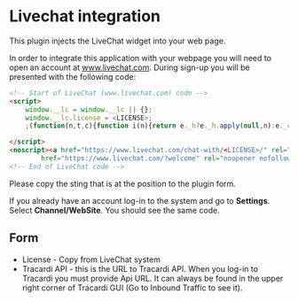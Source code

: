 # Livechat integration

This plugin injects the LiveChat widget into your web page.

In order to integrate this application with your webpage you will need to open an account at www.livechat.com. During
sign-up you will be presented with the following code:

```html
<!-- Start of LiveChat (www.livechat.com) code -->
<script>
    window.__lc = window.__lc || {};
    window.__lc.license = <LICENSE>;
    ;(function(n,t,c){function i(n){return e._h?e._h.apply(null,n):e._q.push(n)}var e={_q:[],_h:null,_v:"2.0",on:function(){i(["on",c.call(arguments)])},once:function(){i(["once",c.call(arguments)])},off:function(){i(["off",c.call(arguments)])},get:function(){if(!e._h)throw new Error("[LiveChatWidget] You can't use getters before load.");return i(["get",c.call(arguments)])},call:function(){i(["call",c.call(arguments)])},init:function(){var n=t.createElement("script");n.async=!0,n.type="text/javascript",n.src="https://cdn.livechatinc.com/tracking.js",t.head.appendChild(n)}};!n.__lc.asyncInit&&e.init(),n.LiveChatWidget=n.LiveChatWidget||e}(window,document,[].slice))

</script>
<noscript><a href="https://www.livechat.com/chat-with/<LICENSE>/" rel="nofollow">Chat with us</a>, powered by <a
        href="https://www.livechat.com/?welcome" rel="noopener nofollow" target="_blank">LiveChat</a></noscript>
<!-- End of LiveChat code -->
```

Please copy the sting that is at the <LICENSE> position to the plugin form.

If you already have an account log-in to the system and go to __Settings__. Select __Channel/WebSite__. You should see
the same code.

## Form

* License - Copy from LiveChat system
* Tracardi API - this is the URL to Tracardi API. When you log-in to Tracardi you must provide Api URL. It can always be
  found in the upper right corner of Tracardi GUI (Go to Inbound Traffic to see it).  